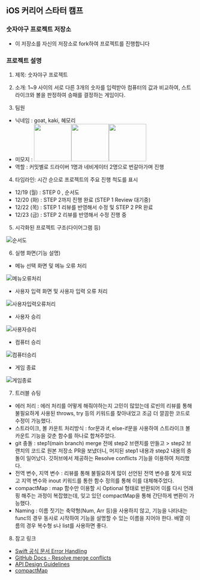 ## iOS 커리어 스타터 캠프

### 숫자야구 프로젝트 저장소

- 이 저장소를 자신의 저장소로 fork하여 프로젝트를 진행합니다

### 프로젝트 설명
1. 제목: 숫자야구 프로젝트

2. 소개: 1~9 사이의 서로 다른 3개의 숫자를 입력받아 컴퓨터의 값과 비교하여, 스트라이크와 볼을 판정하여 승패를 결정하는 게임이다.

3. 팀원
- 닉네임 : goat, kaki, 혜모리
- 미모지 : 
<img src="./images/goat.png" width="100" height="100"/><img src="./images/kaki.png" width="100" height="100"/><img src="./images/hyemory.png" width="100" height="100"/>
- 역할 : 커밋별로 드라이버 1명과 네비게이터 2명으로 번갈아가며 진행
    
4. 타임라인: 시간 순으로 프로젝트의 주요 진행 척도를 표시
- 12/19 (월) : STEP 0 , 순서도
- 12/20 (화) : STEP 2까지 진행 완료 (STEP 1 Review 대기중)
- 12/22 (목) : STEP 1 리뷰를 반영해서 수정 및 STEP 2 PR 완료
- 12/23 (금) : STEP 2 리뷰를 반영해서 수정 진행 중

5. 시각화된 프로젝트 구조(다이어그램 등) <br/>

![순서도](./images/number_baseball-2.png)

6. 실행 화면(기능 설명)
- 메뉴 선택 화면 및 메뉴 오류 처리

![메뉴오류처리](./images/메뉴오류처리.png)

- 사용자 입력 화면 및 사용자 입력 오류 처리

![사용자입력오류처리](./images/사용자입력오류처리.png)

- 사용자 승리

![사용자승리](./images/사용자승리.png)

- 컴퓨터 승리

![컴퓨터승리](./images/컴퓨터승리.png)

- 게임 종료

![게임종료](./images/게임종료.png)


7. 트러블 슈팅
- 에러 처리 : 
에러 처리를 어떻게 해줘야하는지 고민이 많았는데 로빈의 리뷰를 통해 불필요하게 사용된 throws, try 등의 키워드를 찾아내었고 조금 더 깔끔한 코드로 수정이 가능했다.
- 스트라이크, 볼 카운트 처리방식 : for문과 if, else-if문을 사용하여 스트라이크 볼 카운트 기능을 갖춘 함수를 하나로 합쳐주었다.
- git 충돌 : 
step1(main branch) merge 전에 step2 브랜치를 만들고 > step2 브랜치의 코드로 원본 저장소 PR을 보냈더니, 머지된 step1 내용과 step2 내용의 충돌이 일어났다. 깃허브에서 제공하는 Resolve conflicts 기능을 이용하여 처리했다.
- 전역 변수, 지역 변수 : 
리뷰를 통해 불필요하게 많이 선언된 전역 변수를 찾게 되었고 지역 변수와 inout 키워드를 통한 함수 정의를 통해 이를 대체해주었다.
- compactMap : 
map 함수만 이용할 시 Optional 형태로 반환되어 이를 다시 언래핑 해주는 과정이 복잡했는데, 잊고 있던 compactMap을 통해 간단하게 변환이 가능했다.
- Naming : 
이름 짓기는 축약형(Num, Arr 등)을 사용하지 않고, 기능을 나타내는 func의 경우 동사로 시작하여 기능을 설명할 수 있는 이름을 지어야 한다. 배열 이름의 경우 복수형 s나 list를 사용하면 좋다.

8. 참고 링크
- [Swift 공식 문서 Error Handling](https://docs.swift.org/swift-book/LanguageGuide/ErrorHandling.html)
- [GitHub Docs - Resolve merge conflicts](https://docs.github.com/ko/pull-requests/collaborating-with-pull-requests/addressing-merge-conflicts/resolving-a-merge-conflict-on-github)
- [API Design Guidelines](https://www.swift.org/documentation/api-design-guidelines/)
- [compactMap](https://developer.apple.com/documentation/swift/sequence/compactmap(_:))
